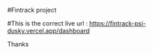 #Fintrack project

#This is the correct live url : https://fintrack-psi-dusky.vercel.app/dashboard

Thanks

